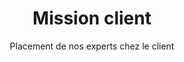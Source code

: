 ---
title: Mission client
subtitle: Placement de nos experts chez le client
description: Nous travaillons parfois avec des ESN ou grands groupes en plaçant <b> un de nos experts au sein de l’entreprise cliente </b> pour une durée limitée.
description2: Nous nous attachons à fournir une <b> formation de qualité à nos collaborateurs </b> sur des technologies de moteur de recherche, recommandation, traitement et analyse de données, migration, exploitation. Notre expertise est notamment reconnue sur la stack Elastic (ElasticSearch, Logstash, Kibana).
category: presentation
subcategory: gc
layout: presentation
pic: /img/show/esn-lyon.jpg
---